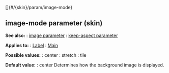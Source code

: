 []{#/{skin}/param/image-mode}
## image-mode parameter (skin)
**See also:**
:   [image parameter](#/%7Bskin%7D/param/image)
:   [keep-aspect parameter](#/%7Bskin%7D/param/keep-aspect)
<!-- -->
**Applies to:**
:   [Label](#/%7Bskin%7D/control/label)
:   [Main](#/%7Bskin%7D/control/main)
<!-- -->
**Possible values:**
:   center
:   stretch
:   tile
<!-- -->
**Default value:**
:   center
Determines how the background image is displayed.
